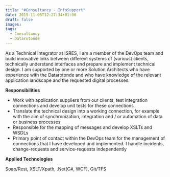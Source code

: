 ```yaml
---
title: "#Consultancy - InfoSupport"
date: 2019-11-05T12:27:34+01:00
draft: false
images:
tags:
  - Consultancy
  - Datarotonde
---
```


As a Technical Integrator at ISRES, I am a member of the DevOps team and build innovative links between different systems of (various) clients, technically understand interfaces and prepare and implement technical design. I am supported by one or more Solution Architects who have experience with the Datarotonde and who have knowledge of the relevant application landscape and the requested digital processes.

__Responsibilities__

* Work with application suppliers from our clients, test integration connections and develop unit tests for these connections
* Translate the technical design into a working connection, for example with the aim of synchronization, integration and / or automation of data or business processes
* Responsible for the mapping of messages and develop XSLTs and WSDLs
* Primary point of contact within the DevOps team for the management of connections that I have developed and implemented. I handle incidents, change-requests and service-requests independently

__Applied Technologies__

Soap/Rest, XSLT/Xpath, .Net(C#, WCF), Git/TFS